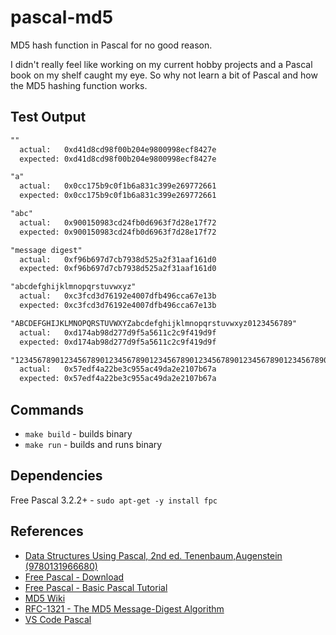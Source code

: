 # pascal-md5

MD5 hash function in Pascal for no good reason.

I didn't really feel like working on my current hobby projects and a Pascal book on my shelf caught my eye. 
So why not learn a bit of Pascal and how the MD5 hashing function works.

## Test Output

```txt
""
  actual:   0xd41d8cd98f00b204e9800998ecf8427e
  expected: 0xd41d8cd98f00b204e9800998ecf8427e

"a"
  actual:   0x0cc175b9c0f1b6a831c399e269772661
  expected: 0x0cc175b9c0f1b6a831c399e269772661

"abc"
  actual:   0x900150983cd24fb0d6963f7d28e17f72
  expected: 0x900150983cd24fb0d6963f7d28e17f72

"message digest"
  actual:   0xf96b697d7cb7938d525a2f31aaf161d0
  expected: 0xf96b697d7cb7938d525a2f31aaf161d0

"abcdefghijklmnopqrstuvwxyz"
  actual:   0xc3fcd3d76192e4007dfb496cca67e13b
  expected: 0xc3fcd3d76192e4007dfb496cca67e13b

"ABCDEFGHIJKLMNOPQRSTUVWXYZabcdefghijklmnopqrstuvwxyz0123456789"
  actual:   0xd174ab98d277d9f5a5611c2c9f419d9f
  expected: 0xd174ab98d277d9f5a5611c2c9f419d9f

"12345678901234567890123456789012345678901234567890123456789012345678901234567890"
  actual:   0x57edf4a22be3c955ac49da2e2107b67a
  expected: 0x57edf4a22be3c955ac49da2e2107b67a
```

## Commands

- `make build` - builds binary
- `make run` - builds and runs binary

## Dependencies

Free Pascal 3.2.2+ - `sudo apt-get -y install fpc`

## References

- [Data Structures Using Pascal, 2nd ed. Tenenbaum,Augenstein (9780131966680)](https://isbnsearch.org/isbn/9780131966680)
- [Free Pascal - Download](https://www.freepascal.org/down/i386/linux.html)
- [Free Pascal - Basic Pascal Tutorial](https://wiki.freepascal.org/Basic_Pascal_Tutorial)
- [MD5 Wiki](https://en.wikipedia.org/wiki/MD5#Algorithm)
- [RFC-1321 - The MD5 Message-Digest Algorithm](https://www.rfc-editor.org/rfc/rfc1321.html)
- [VS Code Pascal](https://github.com/alefragnani/vscode-language-pascal)
